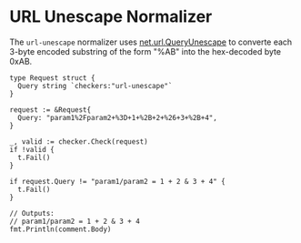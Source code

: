 # URL Unescape Normalizer

The `url-unescape` normalizer uses [net.url.QueryUnescape](https://pkg.go.dev/net/url#QueryUnescape) to converte each 3-byte encoded substring of the form "%AB" into the hex-decoded byte 0xAB.

```golang
type Request struct {
  Query string `checkers:"url-unescape"`
}

request := &Request{
  Query: "param1%2Fparam2+%3D+1+%2B+2+%26+3+%2B+4",
}

_, valid := checker.Check(request)
if !valid {
  t.Fail()
}

if request.Query != "param1/param2 = 1 + 2 & 3 + 4" {
  t.Fail()
}

// Outputs:
// param1/param2 = 1 + 2 & 3 + 4
fmt.Println(comment.Body)
```
